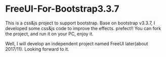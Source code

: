 # FreeUI-For-Bootstrap3.3.7
This is a css&js project to support bootstrap. Base on bootstrap v3.3.7, I developed some css&js code to improve the effects.
prefect!!
You can fork the project, and run it on your PC, enjoy it.

Well, I will develop an independent project named FreeUI later(about 2017/11). Looking forward to it.
